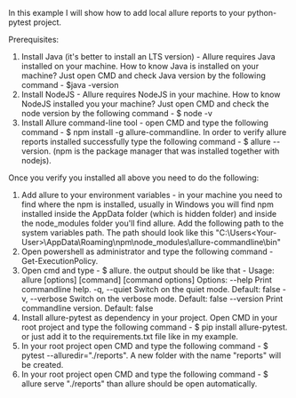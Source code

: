 In this example I will show how to add local allure reports to your python-pytest project.

Prerequisites:
1. Install Java (it's better to install an LTS version) - Allure requires Java installed on your machine. How to know Java is installed on your machine? Just open CMD and check Java version by the following command - $java -version
2. Install NodeJS - Allure requires NodeJS in your machine. How to know NodeJS installed you your machine? Just open CMD and check the node version by the following command - $ node -v
3. Install Allure command-line tool - open CMD and type the following command - $ npm install -g allure-commandline. In order to verify allure reports installed successfully type the following command - $ allure --version. (npm is the package manager that was installed together with nodejs).


Once you verify you installed all above you need to do the following:
1. Add allure to your environment variables - in your machine you need to find where the npm is installed, usually in Windows you will find npm installed inside the AppData folder (which is hidden folder) and inside the node_modules folder you'll find allure. Add the following path to the system variables path. The path should look like this "C:\Users\<Your-User>\AppData\Roaming\npm\node_modules\allure-commandline\bin"
2. Open powershell as administrator and type the following command - Get-ExecutionPolicy.
3. Open cmd and type - $ allure. the output should be like that -
Usage: allure [options] [command] [command options]
 Options:
   --help
     Print commandline help.
   -q, --quiet
     Switch on the quiet mode.
     Default: false
   -v, --verbose
     Switch on the verbose mode.
     Default: false
   --version
     Print commandline version.
     Default: false
4. Install allure-pytest as dependency in your project. Open CMD in your root project and type the following command - $ pip install allure-pytest. or just add it to the requirements.txt file like in my example.
5. In your root project open CMD and type the following command - $ pytest --alluredir="./reports". A new folder with the name "reports" will be created.
6. In your root project open CMD and type the following command - $ allure serve "./reports" than allure should be open automatically.



